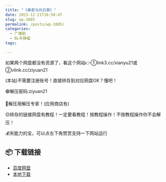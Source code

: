 ```yaml
---
title: "《暴君与向日葵》"
date: 2023-12-21T16:58:47
slug: wp-1085
permalink: /posts/wp-1085/
categories:
  - 广播剧
  - BL辛辣🎧
tags:

---
```


如果两个网盘都没有资源了，看这个网站👉①link3.cc/xianyu21或②vlink.cc/ziyuan21

(本站)不需要注册账号！直接转存到对应网盘OK？懂吧！

🟢解压密码:ziyuan21

🔵解压用解压专家！(应用商店有)

🟡转存的链接网盘有教程！一定要看教程！按教程操作！不按教程操作你不会解压！

💰🈶能力的宝，可以点左下角赞赏支持一下网站运行

## 📦 下载链接
- [百度网盘](https://blziyuan21.com/pay-download/1085?key=d697c05ecb&down_id=0)
- [本地下载](https://blziyuan21.com/pay-download/1085?key=d697c05ecb&down_id=1)

